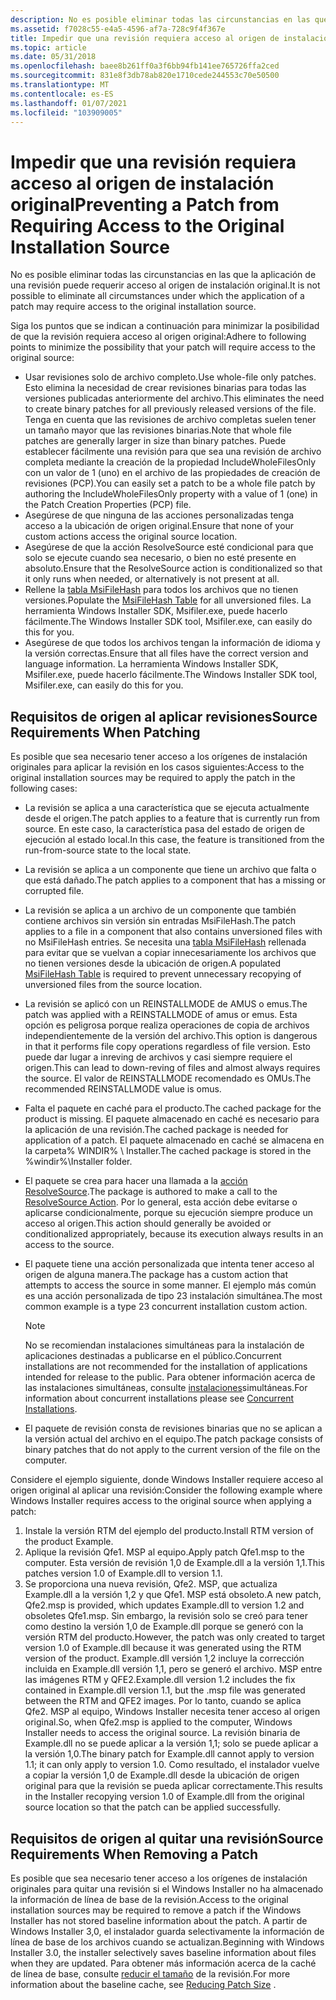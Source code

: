 ```yaml
---
description: No es posible eliminar todas las circunstancias en las que la aplicación de una revisión puede requerir acceso al origen de instalación original.
ms.assetid: f7028c55-e4a5-4596-af7a-728c9f4f367e
title: Impedir que una revisión requiera acceso al origen de instalación original
ms.topic: article
ms.date: 05/31/2018
ms.openlocfilehash: baee8b261ff0a3f6bb94fb141ee765726ffa2ced
ms.sourcegitcommit: 831e8f3db78ab820e1710cede244553c70e50500
ms.translationtype: MT
ms.contentlocale: es-ES
ms.lasthandoff: 01/07/2021
ms.locfileid: "103909005"
---
```

# <a name="preventing-a-patch-from-requiring-access-to-the-original-installation-source"></a><span data-ttu-id="8f756-103">Impedir que una revisión requiera acceso al origen de instalación original</span><span class="sxs-lookup"><span data-stu-id="8f756-103">Preventing a Patch from Requiring Access to the Original Installation Source</span></span>

<span data-ttu-id="8f756-104">No es posible eliminar todas las circunstancias en las que la aplicación de una revisión puede requerir acceso al origen de instalación original.</span><span class="sxs-lookup"><span data-stu-id="8f756-104">It is not possible to eliminate all circumstances under which the application of a patch may require access to the original installation source.</span></span>

<span data-ttu-id="8f756-105">Siga los puntos que se indican a continuación para minimizar la posibilidad de que la revisión requiera acceso al origen original:</span><span class="sxs-lookup"><span data-stu-id="8f756-105">Adhere to following points to minimize the possibility that your patch will require access to the original source:</span></span>

-   <span data-ttu-id="8f756-106">Usar revisiones solo de archivo completo.</span><span class="sxs-lookup"><span data-stu-id="8f756-106">Use whole-file only patches.</span></span> <span data-ttu-id="8f756-107">Esto elimina la necesidad de crear revisiones binarias para todas las versiones publicadas anteriormente del archivo.</span><span class="sxs-lookup"><span data-stu-id="8f756-107">This eliminates the need to create binary patches for all previously released versions of the file.</span></span> <span data-ttu-id="8f756-108">Tenga en cuenta que las revisiones de archivo completas suelen tener un tamaño mayor que las revisiones binarias.</span><span class="sxs-lookup"><span data-stu-id="8f756-108">Note that whole file patches are generally larger in size than binary patches.</span></span> <span data-ttu-id="8f756-109">Puede establecer fácilmente una revisión para que sea una revisión de archivo completa mediante la creación de la propiedad IncludeWholeFilesOnly con un valor de 1 (uno) en el archivo de las propiedades de creación de revisiones (PCP).</span><span class="sxs-lookup"><span data-stu-id="8f756-109">You can easily set a patch to be a whole file patch by authoring the IncludeWholeFilesOnly property with a value of 1 (one) in the Patch Creation Properties (PCP) file.</span></span>
-   <span data-ttu-id="8f756-110">Asegúrese de que ninguna de las acciones personalizadas tenga acceso a la ubicación de origen original.</span><span class="sxs-lookup"><span data-stu-id="8f756-110">Ensure that none of your custom actions access the original source location.</span></span>
-   <span data-ttu-id="8f756-111">Asegúrese de que la acción ResolveSource esté condicional para que solo se ejecute cuando sea necesario, o bien no esté presente en absoluto.</span><span class="sxs-lookup"><span data-stu-id="8f756-111">Ensure that the ResolveSource action is conditionalized so that it only runs when needed, or alternatively is not present at all.</span></span>
-   <span data-ttu-id="8f756-112">Rellene la [tabla MsiFileHash](msifilehash-table.md) para todos los archivos que no tienen versiones.</span><span class="sxs-lookup"><span data-stu-id="8f756-112">Populate the [MsiFileHash Table](msifilehash-table.md) for all unversioned files.</span></span> <span data-ttu-id="8f756-113">La herramienta Windows Installer SDK, Msifiler.exe, puede hacerlo fácilmente.</span><span class="sxs-lookup"><span data-stu-id="8f756-113">The Windows Installer SDK tool, Msifiler.exe, can easily do this for you.</span></span>
-   <span data-ttu-id="8f756-114">Asegúrese de que todos los archivos tengan la información de idioma y la versión correctas.</span><span class="sxs-lookup"><span data-stu-id="8f756-114">Ensure that all files have the correct version and language information.</span></span> <span data-ttu-id="8f756-115">La herramienta Windows Installer SDK, Msifiler.exe, puede hacerlo fácilmente.</span><span class="sxs-lookup"><span data-stu-id="8f756-115">The Windows Installer SDK tool, Msifiler.exe, can easily do this for you.</span></span>

## <a name="source-requirements-when-patching"></a><span data-ttu-id="8f756-116">Requisitos de origen al aplicar revisiones</span><span class="sxs-lookup"><span data-stu-id="8f756-116">Source Requirements When Patching</span></span>

<span data-ttu-id="8f756-117">Es posible que sea necesario tener acceso a los orígenes de instalación originales para aplicar la revisión en los casos siguientes:</span><span class="sxs-lookup"><span data-stu-id="8f756-117">Access to the original installation sources may be required to apply the patch in the following cases:</span></span>

-   <span data-ttu-id="8f756-118">La revisión se aplica a una característica que se ejecuta actualmente desde el origen.</span><span class="sxs-lookup"><span data-stu-id="8f756-118">The patch applies to a feature that is currently run from source.</span></span> <span data-ttu-id="8f756-119">En este caso, la característica pasa del estado de origen de ejecución al estado local.</span><span class="sxs-lookup"><span data-stu-id="8f756-119">In this case, the feature is transitioned from the run-from-source state to the local state.</span></span>
-   <span data-ttu-id="8f756-120">La revisión se aplica a un componente que tiene un archivo que falta o que está dañado.</span><span class="sxs-lookup"><span data-stu-id="8f756-120">The patch applies to a component that has a missing or corrupted file.</span></span>
-   <span data-ttu-id="8f756-121">La revisión se aplica a un archivo de un componente que también contiene archivos sin versión sin entradas MsiFileHash.</span><span class="sxs-lookup"><span data-stu-id="8f756-121">The patch applies to a file in a component that also contains unversioned files with no MsiFileHash entries.</span></span> <span data-ttu-id="8f756-122">Se necesita una [tabla MsiFileHash](msifilehash-table.md) rellenada para evitar que se vuelvan a copiar innecesariamente los archivos que no tienen versiones desde la ubicación de origen.</span><span class="sxs-lookup"><span data-stu-id="8f756-122">A populated [MsiFileHash Table](msifilehash-table.md) is required to prevent unnecessary recopying of unversioned files from the source location.</span></span>
-   <span data-ttu-id="8f756-123">La revisión se aplicó con un REINSTALLMODE de AMUS o emus.</span><span class="sxs-lookup"><span data-stu-id="8f756-123">The patch was applied with a REINSTALLMODE of amus or emus.</span></span> <span data-ttu-id="8f756-124">Esta opción es peligrosa porque realiza operaciones de copia de archivos independientemente de la versión del archivo.</span><span class="sxs-lookup"><span data-stu-id="8f756-124">This option is dangerous in that it performs file copy operations regardless of file version.</span></span> <span data-ttu-id="8f756-125">Esto puede dar lugar a inreving de archivos y casi siempre requiere el origen.</span><span class="sxs-lookup"><span data-stu-id="8f756-125">This can lead to down-reving of files and almost always requires the source.</span></span> <span data-ttu-id="8f756-126">El valor de REINSTALLMODE recomendado es OMUs.</span><span class="sxs-lookup"><span data-stu-id="8f756-126">The recommended REINSTALLMODE value is omus.</span></span>
-   <span data-ttu-id="8f756-127">Falta el paquete en caché para el producto.</span><span class="sxs-lookup"><span data-stu-id="8f756-127">The cached package for the product is missing.</span></span> <span data-ttu-id="8f756-128">El paquete almacenado en caché es necesario para la aplicación de una revisión.</span><span class="sxs-lookup"><span data-stu-id="8f756-128">The cached package is needed for application of a patch.</span></span> <span data-ttu-id="8f756-129">El paquete almacenado en caché se almacena en la carpeta% WINDIR% \\ Installer.</span><span class="sxs-lookup"><span data-stu-id="8f756-129">The cached package is stored in the %windir%\\Installer folder.</span></span>
-   <span data-ttu-id="8f756-130">El paquete se crea para hacer una llamada a la [acción ResolveSource](resolvesource-action.md).</span><span class="sxs-lookup"><span data-stu-id="8f756-130">The package is authored to make a call to the [ResolveSource Action](resolvesource-action.md).</span></span> <span data-ttu-id="8f756-131">Por lo general, esta acción debe evitarse o aplicarse condicionalmente, porque su ejecución siempre produce un acceso al origen.</span><span class="sxs-lookup"><span data-stu-id="8f756-131">This action should generally be avoided or conditionalized appropriately, because its execution always results in an access to the source.</span></span>
-   <span data-ttu-id="8f756-132">El paquete tiene una acción personalizada que intenta tener acceso al origen de alguna manera.</span><span class="sxs-lookup"><span data-stu-id="8f756-132">The package has a custom action that attempts to access the source in some manner.</span></span> <span data-ttu-id="8f756-133">El ejemplo más común es una acción personalizada de tipo 23 instalación simultánea.</span><span class="sxs-lookup"><span data-stu-id="8f756-133">The most common example is a type 23 concurrent installation custom action.</span></span>
    > [!Note]  
    > <span data-ttu-id="8f756-134">No se recomiendan instalaciones simultáneas para la instalación de aplicaciones destinadas a publicarse en el público.</span><span class="sxs-lookup"><span data-stu-id="8f756-134">Concurrent installations are not recommended for the installation of applications intended for release to the public.</span></span> <span data-ttu-id="8f756-135">Para obtener información acerca de las instalaciones simultáneas, consulte [instalaciones](concurrent-installations.md)simultáneas.</span><span class="sxs-lookup"><span data-stu-id="8f756-135">For information about concurrent installations please see [Concurrent Installations](concurrent-installations.md).</span></span>

     

-   <span data-ttu-id="8f756-136">El paquete de revisión consta de revisiones binarias que no se aplican a la versión actual del archivo en el equipo.</span><span class="sxs-lookup"><span data-stu-id="8f756-136">The patch package consists of binary patches that do not apply to the current version of the file on the computer.</span></span>

<span data-ttu-id="8f756-137">Considere el ejemplo siguiente, donde Windows Installer requiere acceso al origen original al aplicar una revisión:</span><span class="sxs-lookup"><span data-stu-id="8f756-137">Consider the following example where Windows Installer requires access to the original source when applying a patch:</span></span>

1.  <span data-ttu-id="8f756-138">Instale la versión RTM del ejemplo del producto.</span><span class="sxs-lookup"><span data-stu-id="8f756-138">Install RTM version of the product Example.</span></span>
2.  <span data-ttu-id="8f756-139">Aplique la revisión Qfe1. MSP al equipo.</span><span class="sxs-lookup"><span data-stu-id="8f756-139">Apply patch Qfe1.msp to the computer.</span></span> <span data-ttu-id="8f756-140">Esta versión de revisión 1,0 de Example.dll a la versión 1,1.</span><span class="sxs-lookup"><span data-stu-id="8f756-140">This patches version 1.0 of Example.dll to version 1.1.</span></span>
3.  <span data-ttu-id="8f756-141">Se proporciona una nueva revisión, Qfe2. MSP, que actualiza Example.dll a la versión 1,2 y que Qfe1. MSP está obsoleto.</span><span class="sxs-lookup"><span data-stu-id="8f756-141">A new patch, Qfe2.msp is provided, which updates Example.dll to version 1.2 and obsoletes Qfe1.msp.</span></span> <span data-ttu-id="8f756-142">Sin embargo, la revisión solo se creó para tener como destino la versión 1,0 de Example.dll porque se generó con la versión RTM del producto.</span><span class="sxs-lookup"><span data-stu-id="8f756-142">However, the patch was only created to target version 1.0 of Example.dll because it was generated using the RTM version of the product.</span></span> <span data-ttu-id="8f756-143">Example.dll versión 1,2 incluye la corrección incluida en Example.dll versión 1,1, pero se generó el archivo. MSP entre las imágenes RTM y QFE2.</span><span class="sxs-lookup"><span data-stu-id="8f756-143">Example.dll version 1.2 includes the fix contained in Example.dll version 1.1, but the .msp file was generated between the RTM and QFE2 images.</span></span> <span data-ttu-id="8f756-144">Por lo tanto, cuando se aplica Qfe2. MSP al equipo, Windows Installer necesita tener acceso al origen original.</span><span class="sxs-lookup"><span data-stu-id="8f756-144">So, when Qfe2.msp is applied to the computer, Windows Installer needs to access the original source.</span></span> <span data-ttu-id="8f756-145">La revisión binaria de Example.dll no se puede aplicar a la versión 1,1; solo se puede aplicar a la versión 1,0.</span><span class="sxs-lookup"><span data-stu-id="8f756-145">The binary patch for Example.dll cannot apply to version 1.1; it can only apply to version 1.0.</span></span> <span data-ttu-id="8f756-146">Como resultado, el instalador vuelve a copiar la versión 1,0 de Example.dll desde la ubicación de origen original para que la revisión se pueda aplicar correctamente.</span><span class="sxs-lookup"><span data-stu-id="8f756-146">This results in the Installer recopying version 1.0 of Example.dll from the original source location so that the patch can be applied successfully.</span></span>

## <a name="source-requirements-when-removing-a-patch"></a><span data-ttu-id="8f756-147">Requisitos de origen al quitar una revisión</span><span class="sxs-lookup"><span data-stu-id="8f756-147">Source Requirements When Removing a Patch</span></span>

<span data-ttu-id="8f756-148">Es posible que sea necesario tener acceso a los orígenes de instalación originales para quitar una revisión si el Windows Installer no ha almacenado la información de línea de base de la revisión.</span><span class="sxs-lookup"><span data-stu-id="8f756-148">Access to the original installation sources may be required to remove a patch if the Windows Installer has not stored baseline information about the patch.</span></span> <span data-ttu-id="8f756-149">A partir de Windows Installer 3,0, el instalador guarda selectivamente la información de línea de base de los archivos cuando se actualizan.</span><span class="sxs-lookup"><span data-stu-id="8f756-149">Beginning with Windows Installer 3.0, the installer selectively saves baseline information about files when they are updated.</span></span> <span data-ttu-id="8f756-150">Para obtener más información acerca de la caché de línea de base, consulte [reducir el tamaño](reducing-patch-size.md) de la revisión.</span><span class="sxs-lookup"><span data-stu-id="8f756-150">For more information about the baseline cache, see [Reducing Patch Size](reducing-patch-size.md) .</span></span>

 

 



